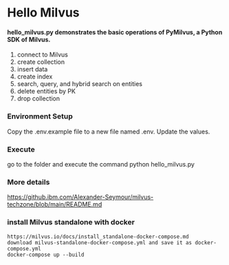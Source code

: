 # Hello Milvus
#### hello_milvus.py demonstrates the basic operations of PyMilvus, a Python SDK of Milvus.
1. connect to Milvus
2. create collection
3. insert data
4. create index
5. search, query, and hybrid search on entities
6. delete entities by PK
7. drop collection

### Environment Setup
Copy the .env.example file to a new file named .env.
Update the values.

### Execute
go to the folder and execute the command
python hello_milvus.py

### More details
https://github.ibm.com/Alexander-Seymour/milvus-techzone/blob/main/README.md

### install Milvus standalone with docker   
    https://milvus.io/docs/install_standalone-docker-compose.md
    download milvus-standalone-docker-compose.yml and save it as docker-compose.yml 
    docker-compose up --build